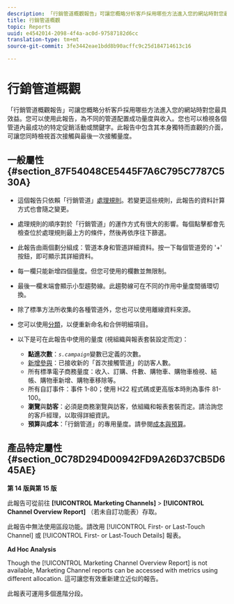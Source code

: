 ```yaml
---
description: 「行銷管道概觀報告」可讓您概略分析客戶採用哪些方法進入您的網站時對您最具效益。您可以使用此報告，為不同的管道配置成功量度與收入。您也可以檢視各個管道內最成功的特定促銷活動或關鍵字。此報告中包含其本身獨特而直觀的介面，可讓您同時檢視首次接觸與最後一次接觸量度。
title: 行銷管道概觀
topic: Reports
uuid: e4542014-2098-4f4a-ac0d-97587182d6cc
translation-type: tm+mt
source-git-commit: 3fe3442eae1bdd8b90acffc9c25d184714613c16

---
```



# 行銷管道概觀

「行銷管道概觀報告」可讓您概略分析客戶採用哪些方法進入您的網站時對您最具效益。您可以使用此報告，為不同的管道配置成功量度與收入。您也可以檢視各個管道內最成功的特定促銷活動或關鍵字。此報告中包含其本身獨特而直觀的介面，可讓您同時檢視首次接觸與最後一次接觸量度。

## 一般屬性 {#section_87F54048CE5445F7A6C795C7787C530A}

* 這個報告只依賴「行銷管道」[處理規則](https://docs.adobe.com/content/help/en/analytics/components/marketing-channels/c-channels-rules.html)。若變更這些規則，此報告的資料計算方式也會隨之變更。
* 處理規則的順序對於「行銷管道」的運作方式有很大的影響。每個點擊都會先檢查位於處理規則最上方的條件，然後再依序往下篩選。
* 此報告由兩個劃分組成：管道本身和管道詳細資料。按一下每個管道旁的 &#39;+&#39; 按鈕，即可顯示其詳細資料。
* 每一欄只能新增四個量度。但您可使用的欄數並無限制。
* 最後一欄末端會顯示小型趨勢線。此趨勢線可在不同的作用中量度間循環切換。
* 除了標準方法所收集的各種管道外，您也可以使用離線資料來源。
* 您可以使用[分類](https://docs.adobe.com/content/help/en/analytics/components/classifications/c-classifications.html)，以便重新命名和合併明細項目。
* 以下是可在此報告中使用的量度 (視組織與報表套裝設定而定)：

   * **點進次數**：*`s.campaign`*&#x200B;變數已定義的次數。
   * [新增參與](https://docs.adobe.com/content/help/en/analytics/components/variables/metrics/metrics-new-engagements.html)：已接收新的「首次接觸管道」的訪客人數。
   * 所有標準電子商務量度：收入、訂購、件數、購物車、購物車檢視、結帳、購物車新增、購物車移除等。
   * 所有自訂事件：事件 1-80；使用 H22 程式碼或更高版本時則為事件 81-100。
   * **瀏覽**&#x200B;與&#x200B;**訪客**：必須是商務瀏覽與訪客，依組織和報表套裝而定。請洽詢您的客戶經理，以取得詳細資訊。
   * **預算**&#x200B;與&#x200B;**成本**：「行銷管道」的專用量度。請參閱[成本與預算](https://docs.adobe.com/content/help/en/analytics/components/marketing-channels/analyze-mc.html)。

## 產品特定屬性 {#section_0C78D294D00942FD9A26D37CB5D645AE}

**第 14 版與第 15 版**

此報告可從前往 **[!UICONTROL Marketing Channels]** > **[!UICONTROL Channel Overview Report]** （若未自訂功能表）存取。

此報告中無法使用區段功能。請改用 [!UICONTROL First- or Last-Touch Channel] 或 [!UICONTROL First- or Last-Touch Details] 報表。

**Ad Hoc Analysis**

Though the [!UICONTROL Marketing Channel Overview Report] is not available, Marketing Channel reports can be accessed with metrics using different allocation. 這可讓您有效重新建立近似的報告。

此報表可運用多個進階分段。
